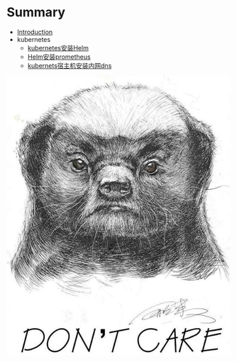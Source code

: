 # Summary

* [Introduction](README.md)
* kubernetes
  * [kubernetes安装Helm](kubernetes-install-Helm.md)
  * [Helm安装prometheus](helm-install-prometheus.md)
  * [kubernets宿主机安装内网dns](kubernetssu-zhu-ji-an-zhuang-nei-wang-dns.md)

![](/images/logo.png)

